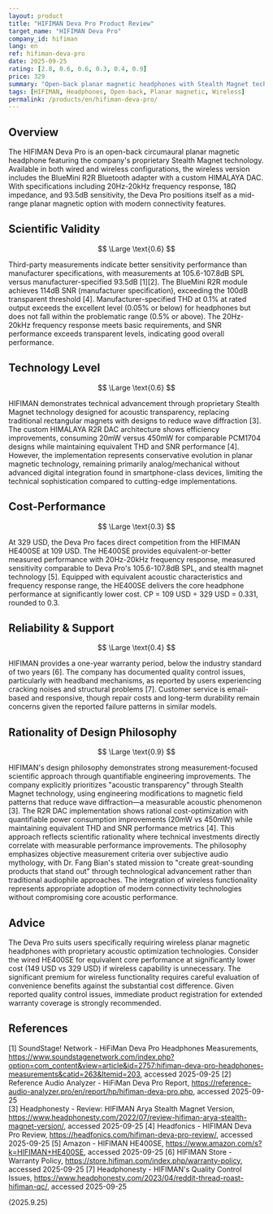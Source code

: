 ```yaml
---
layout: product
title: "HIFIMAN Deva Pro Product Review"
target_name: "HIFIMAN Deva Pro"
company_id: hifiman
lang: en
ref: hifiman-deva-pro
date: 2025-09-25
rating: [2.8, 0.6, 0.6, 0.3, 0.4, 0.9]
price: 329
summary: "Open-back planar magnetic headphones with Stealth Magnet technology and wireless capability via BlueMini R2R module"
tags: [HIFIMAN, Headphones, Open-back, Planar magnetic, Wireless]
permalink: /products/en/hifiman-deva-pro/
---
```

## Overview

The HIFIMAN Deva Pro is an open-back circumaural planar magnetic headphone featuring the company's proprietary Stealth Magnet technology. Available in both wired and wireless configurations, the wireless version includes the BlueMini R2R Bluetooth adapter with a custom HIMALAYA DAC. With specifications including 20Hz-20kHz frequency response, 18Ω impedance, and 93.5dB sensitivity, the Deva Pro positions itself as a mid-range planar magnetic option with modern connectivity features.

## Scientific Validity

$$ \Large \text{0.6} $$

Third-party measurements indicate better sensitivity performance than manufacturer specifications, with measurements at 105.6-107.8dB SPL versus manufacturer-specified 93.5dB [1][2]. The BlueMini R2R module achieves 114dB SNR (manufacturer specification), exceeding the 100dB transparent threshold [4]. Manufacturer-specified THD at 0.1% at rated output exceeds the excellent level (0.05% or below) for headphones but does not fall within the problematic range (0.5% or above). The 20Hz-20kHz frequency response meets basic requirements, and SNR performance exceeds transparent levels, indicating good overall performance.

## Technology Level

$$ \Large \text{0.6} $$

HIFIMAN demonstrates technical advancement through proprietary Stealth Magnet technology designed for acoustic transparency, replacing traditional rectangular magnets with designs to reduce wave diffraction [3]. The custom HIMALAYA R2R DAC architecture shows efficiency improvements, consuming 20mW versus 450mW for comparable PCM1704 designs while maintaining equivalent THD and SNR performance [4]. However, the implementation represents conservative evolution in planar magnetic technology, remaining primarily analog/mechanical without advanced digital integration found in smartphone-class devices, limiting the technical sophistication compared to cutting-edge implementations.

## Cost-Performance

$$ \Large \text{0.3} $$

At 329 USD, the Deva Pro faces direct competition from the HIFIMAN HE400SE at 109 USD. The HE400SE provides equivalent-or-better measured performance with 20Hz-20kHz frequency response, measured sensitivity comparable to Deva Pro's 105.6-107.8dB SPL, and stealth magnet technology [5]. Equipped with equivalent acoustic characteristics and frequency response range, the HE400SE delivers the core headphone performance at significantly lower cost. CP = 109 USD ÷ 329 USD = 0.331, rounded to 0.3.

## Reliability & Support

$$ \Large \text{0.4} $$

HIFIMAN provides a one-year warranty period, below the industry standard of two years [6]. The company has documented quality control issues, particularly with headband mechanisms, as reported by users experiencing cracking noises and structural problems [7]. Customer service is email-based and responsive, though repair costs and long-term durability remain concerns given the reported failure patterns in similar models.

## Rationality of Design Philosophy

$$ \Large \text{0.9} $$

HIFIMAN's design philosophy demonstrates strong measurement-focused scientific approach through quantifiable engineering improvements. The company explicitly prioritizes "acoustic transparency" through Stealth Magnet technology, using engineering modifications to magnetic field patterns that reduce wave diffraction—a measurable acoustic phenomenon [3]. The R2R DAC implementation shows rational cost-optimization with quantifiable power consumption improvements (20mW vs 450mW) while maintaining equivalent THD and SNR performance metrics [4]. This approach reflects scientific rationality where technical investments directly correlate with measurable performance improvements. The philosophy emphasizes objective measurement criteria over subjective audio mythology, with Dr. Fang Bian's stated mission to "create great-sounding products that stand out" through technological advancement rather than traditional audiophile approaches. The integration of wireless functionality represents appropriate adoption of modern connectivity technologies without compromising core acoustic performance.

## Advice

The Deva Pro suits users specifically requiring wireless planar magnetic headphones with proprietary acoustic optimization technologies. Consider the wired HE400SE for equivalent core performance at significantly lower cost (149 USD vs 329 USD) if wireless capability is unnecessary. The significant premium for wireless functionality requires careful evaluation of convenience benefits against the substantial cost difference. Given reported quality control issues, immediate product registration for extended warranty coverage is strongly recommended.

## References

[1] SoundStage! Network - HiFiMan Deva Pro Headphones Measurements, https://www.soundstagenetwork.com/index.php?option=com_content&view=article&id=2757:hifiman-deva-pro-headphones-measurements&catid=263&Itemid=203, accessed 2025-09-25
[2] Reference Audio Analyzer - HiFiMan Deva Pro Report, https://reference-audio-analyzer.pro/en/report/hp/hifiman-deva-pro.php, accessed 2025-09-25  
[3] Headphonesty - Review: HIFIMAN Arya Stealth Magnet Version, https://www.headphonesty.com/2022/07/review-hifiman-arya-stealth-magnet-version/, accessed 2025-09-25
[4] Headfonics - HIFIMAN Deva Pro Review, https://headfonics.com/hifiman-deva-pro-review/, accessed 2025-09-25
[5] Amazon - HIFIMAN HE400SE, https://www.amazon.com/s?k=HIFIMAN+HE400SE, accessed 2025-09-25
[6] HIFIMAN Store - Warranty Policy, https://store.hifiman.com/index.php/warranty-policy, accessed 2025-09-25
[7] Headphonesty - HIFIMAN's Quality Control Issues, https://www.headphonesty.com/2023/04/reddit-thread-roast-hifiman-qc/, accessed 2025-09-25

(2025.9.25)